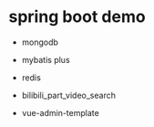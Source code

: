 # spring boot demo

* mongodb
* mybatis plus
* redis

* bilibili_part_video_search
* vue-admin-template

